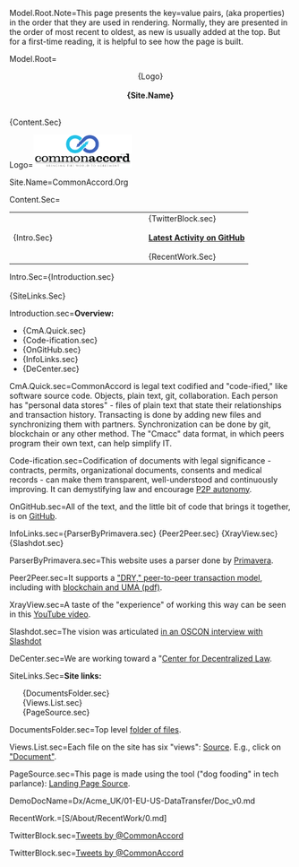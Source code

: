 Model.Root.Note=This page presents the key=value pairs, (aka properties) in the order that they are used in rendering.  Normally, they are presented in the order of most recent to oldest, as new is usually added at the top. But for a first-time reading, it is helpful to see how the page is built.  

Model.Root=<center>{Logo}<br><br><b>{Site.Name}</b></center></p><br>{Content.Sec}

Logo=<img src="File/cmacc-trans.png" style="width:35%" />

Site.Name=CommonAccord.Org

Content.Sec=<table><tr><td width="50%">{Intro.Sec}</td><td>   </td><td>{TwitterBlock.sec}<br><br><b><a href="https://github.com/CommonAccord/Cmacc-Org/commits/master">Latest Activity on GitHub</a></b><br><br>{RecentWork.Sec}</td></tr></table>

Intro.Sec={Introduction.sec}<br><br>{SiteLinks.Sec}

Introduction.sec=<b>Overview:</b><ul><li>{CmA.Quick.sec}<li>{Code-ification.sec}<li>{OnGitHub.sec}<li> {InfoLinks.sec} <li>{DeCenter.sec}</ul>


CmA.Quick.sec=CommonAccord is legal text codified and "code-ified," like software source code. Objects, plain text, git, collaboration. Each person has "personal data stores" - files of plain text that state their relationships and transaction history.  Transacting is done by adding new files and synchronizing them with partners. Synchronization can be done by git, blockchain or any other method. The "Cmacc" data format, in which peers program their own text, can help simplify IT.

Code-ification.sec=Codification of documents with legal significance - contracts, permits, organizational documents, consents and medical records - can make them transparent, well-understood and continuously improving.  It can demystifying law and encourage <a href="http://p2pfoundation.net/Common_Accord">P2P autonomy</a>.

OnGitHub.sec=All of the text, and the little bit of code that brings it together, is on <a href="http://github.com/CommonAccord/Cmacc-Org">GitHub</a>.

InfoLinks.sec={ParserByPrimavera.sec} {Peer2Peer.sec} {XrayView.sec} {Slashdot.sec}

ParserByPrimavera.sec=This website uses a parser done by <a href="https://cyber.law.harvard.edu/people/pdefilippi">Primavera</a>.

Peer2Peer.sec=It supports a <a href="index.php?action=doc&file=S/About/Pitch/Support/DRY_Transacting_v0.md">"DRY," peer-to-peer transaction model</a>, including with <a href="http://hardjono.mit.edu/sites/default/files/documents/CommonAccord_Provenance_11182015.pdf">blockchain and UMA (pdf)</a>. 

XrayView.sec=A taste of the "experience" of working this way can be seen  in this <a href="https://www.youtube.com/watch?v=4ZfsyTPYFIA">YouTube video</a>.

Slashdot.sec=The vision was articulated <a href="http://news.slashdot.org/story/13/07/25/1814255/attorney-jim-hazard-is-working-to-open-source-law-video">in an OSCON interview with Slashdot</a>

DeCenter.sec=We are working toward a "<a href="index.php?action=doc&file=S/About/Pitch/Support_v0.md">Center for Decentralized Law</a>.


SiteLinks.Sec=<b>Site links:</b><ul type=none><li>{DocumentsFolder.sec}<li>{Views.List.sec}<li>{PageSource.sec}</ul>

DocumentsFolder.sec=Top level <a href="index.php?action=list&file=/">folder of files</a>.

Views.List.sec=Each file on the site has six "views": <a href="index.php?action=source&file=Dx/Acme_UK/01-EU-US-DataTransfer/Doc_v0.md">Source</a>.  E.g., click on <a href="index.php?action=doc&file=Dx/Acme_UK/01-EU-US-DataTransfer/Doc_v0.md">"Document"</a>.

PageSource.sec=This page is made using the tool ("dog fooding" in tech parlance): <a href="index.php?action=source&file=ZZZ/landing.md">Landing Page Source</a>.
  
DemoDocName=Dx/Acme_UK/01-EU-US-DataTransfer/Doc_v0.md

RecentWork.=[S/About/RecentWork/0.md]

TwitterBlock.sec=<a class="twitter-timeline" href="https://twitter.com/CommonAccord/with_replies" data-widget-id="574817616360964096" width="600" height="300">Tweets by @CommonAccord</a><script>!function(d,s,id){var js,fjs=d.getElementsByTagName(s)[0],p=/^http:/.test(d.location)?'http':'https';if(!d.getElementById(id)){js=d.createElement(s);js.id=id;js.src=p+"://platform.twitter.com/widgets.js";fjs.parentNode.insertBefore(js,fjs);}}(document,"script","twitter-wjs");</script>

TwitterBlock.sec=<a class="twitter-timeline" href="https://twitter.com/CommonAccord/with_replies" data-widget-id="574817616360964096" width="600" height="300">Tweets by @CommonAccord</a><script>!function(d,s,id){var js,fjs=d.getElementsByTagName(s)[0],p=/^http:/.test(d.location)?'http':'https';if(!d.getElementById(id)){js=d.createElement(s);js.id=id;js.src=p+"://platform.twitter.com/widgets.js";fjs.parentNode.insertBefore(js,fjs);}}(document,"script","twitter-wjs");</script>